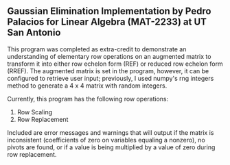 ## **Gaussian Elimination Implementation by Pedro Palacios for Linear Algebra (MAT-2233) at UT San Antonio**

This program was completed as extra-credit to demonstrate an understanding of elementary row operations on an augmented matrix to transform it into either row echelon form (REF)
or reduced row echelon form (RREF). The augmented matrix is set in the program, however, it can be configured to retrieve user input; previously, I used numpy's rng integers method
to generate a 4 x 4 matrix with random integers. 

Currently, this program has the following row operations:
  1. Row Scaling
  2. Row Replacement

Included are error messages and warnings that will output if the matrix is inconsistent (coefficients of zero on variables equaling a nonzero), no pivots are found, or if
a value is being multiplied by a value of zero during row replacement.

